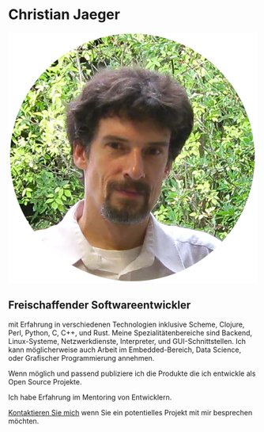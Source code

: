 # Christian Jaeger

<img class="floating_right" src="static/Portrait.webp" title="Portrait">

## Freischaffender Softwareentwickler

mit Erfahrung in verschiedenen Technologien inklusive Scheme, Clojure,
Perl, Python, C, C++, und Rust. <!-- I especially like working in Rust and ..?
which is suitable in a very wide range of contexts. --> Meine Spezialitätenbereiche
sind Backend, Linux-Systeme, Netzwerkdienste, Interpreter,
und GUI-Schnittstellen. Ich kann möglicherweise auch Arbeit im Embedded-Bereich,
Data Science, oder Grafischer Programmierung annehmen.

Wenn möglich und passend publiziere ich die Produkte die ich entwickle
als Open Source Projekte.

Ich habe Erfahrung im Mentoring von Entwicklern.

<!-- ## Environmental background -->

<!-- I have a background in Environmental Sciences, see [Climate & Environment](climate.html). -->

[Kontaktieren Sie mich](/kontakt.html) wenn Sie ein potentielles
Projekt mit mir besprechen möchten.

